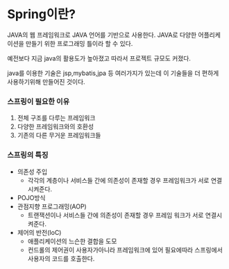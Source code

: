 # Spring이란?

JAVA의 웹 프레임워크로 JAVA 언어를 기반으로 사용한다. JAVA로 다양한 어플리케이션을 만들기 위한 프로그래밍 틀이라 할 수 있다.

예전보다 지금 java의 활용도가 높아졌고 따라서 프로젝트 규모도 커졌다.

java를 이용한 기술은 jsp,mybatis,jpa 등 여러가지가 있는데 이 기술들을 더 편하게 사용하기위해 만들어진 것이다.

### 스프링이 필요한 이유

1. 전체 구조를 다루는 프레임워크
2. 다양한 프레임워크와의 호환성
3. 기존의 다른 무거운 프레임워크들

### 스프링의 특징

- 의존성 주입
    - 각각의 계층이나 서비스들 간에 의존성이 존재할 경우 프레임워크가 서로 연결시켜준다.
- POJO방식
- 관점지향 프로그래밍(AOP)
    - 트랜잭션이나 서비스들 간에 의존성이 존재할 경우 프레임 워크가 서로 연결시켜준다.
- 제어의 반전(IoC)
    - 애플리케이션의 느슨한 결합을 도모
    - 컨드롤의 제어권이 사용자가아니라 프레임워크에 있어 필요에따라 스프링에서 사용자의 코드를 호출한다.
